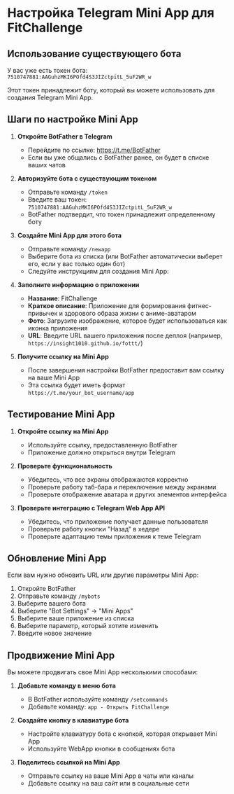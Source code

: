 # Настройка Telegram Mini App для FitChallenge

## Использование существующего бота

У вас уже есть токен бота: `7510747881:AAGuhzMKI6POfd4S3JIZctpitL_5uF2WR_w`

Этот токен принадлежит боту, который вы можете использовать для создания Telegram Mini App.

## Шаги по настройке Mini App

1. **Откройте BotFather в Telegram**
   - Перейдите по ссылке: https://t.me/BotFather
   - Если вы уже общались с BotFather ранее, он будет в списке ваших чатов

2. **Авторизуйте бота с существующим токеном**
   - Отправьте команду `/token`
   - Введите ваш токен: `7510747881:AAGuhzMKI6POfd4S3JIZctpitL_5uF2WR_w`
   - BotFather подтвердит, что токен принадлежит определенному боту

3. **Создайте Mini App для этого бота**
   - Отправьте команду `/newapp`
   - Выберите бота из списка (или BotFather автоматически выберет его, если у вас только один бот)
   - Следуйте инструкциям для создания Mini App:

4. **Заполните информацию о приложении**
   - **Название**: FitChallenge
   - **Краткое описание**: Приложение для формирования фитнес-привычек и здорового образа жизни с аниме-аватаром
   - **Фото**: Загрузите изображение, которое будет использоваться как иконка приложения
   - **URL**: Введите URL вашего приложения после деплоя (например, `https://insight1010.github.io/fottt/`)

5. **Получите ссылку на Mini App**
   - После завершения настройки BotFather предоставит вам ссылку на ваше Mini App
   - Эта ссылка будет иметь формат `https://t.me/your_bot_username/app`

## Тестирование Mini App

1. **Откройте ссылку на Mini App**
   - Используйте ссылку, предоставленную BotFather
   - Приложение должно открыться внутри Telegram

2. **Проверьте функциональность**
   - Убедитесь, что все экраны отображаются корректно
   - Проверьте работу таб-бара и переключение между экранами
   - Проверьте отображение аватара и других элементов интерфейса

3. **Проверьте интеграцию с Telegram Web App API**
   - Убедитесь, что приложение получает данные пользователя
   - Проверьте работу кнопки "Назад" в хедере
   - Проверьте адаптацию темы приложения к теме Telegram

## Обновление Mini App

Если вам нужно обновить URL или другие параметры Mini App:

1. Откройте BotFather
2. Отправьте команду `/mybots`
3. Выберите вашего бота
4. Выберите "Bot Settings" → "Mini Apps"
5. Выберите ваше приложение из списка
6. Выберите параметр, который хотите изменить
7. Введите новое значение

## Продвижение Mini App

Вы можете продвигать свое Mini App несколькими способами:

1. **Добавьте команду в меню бота**
   - В BotFather используйте команду `/setcommands`
   - Добавьте команду: `app - Открыть FitChallenge`

2. **Создайте кнопку в клавиатуре бота**
   - Настройте клавиатуру бота с кнопкой, которая открывает Mini App
   - Используйте WebApp кнопки в сообщениях бота

3. **Поделитесь ссылкой на Mini App**
   - Отправьте ссылку на ваше Mini App в чаты или каналы
   - Добавьте ссылку на ваш сайт или в социальные сети 